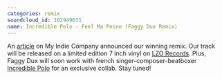 ```yaml
---
categories: remix
soundcloud_id: 102949631
name: Incredible Polo - Feel Ma Peine (Faggy Dux Remix)
---
```


An <a href="http://www.myindiecompany.com/fr/blog/2013/09/16/yoann-saunier-grand-gagnant-du-concours-de-remix-incredible-polo-feel-ma-peine/">article</a> on My Indie Company announced our winning remix. Our track will be released on a limited edition 7 inch vinyl on <a href="http://www.lzorecords.com/">LZO Records</a>. Plus, Faggy Dux will soon work with french singer-composer-beatboxer <a href="http://incrediblepolo.bandcamp.com/">Incredible Polo</a> for an exclusive collab. Stay tuned!